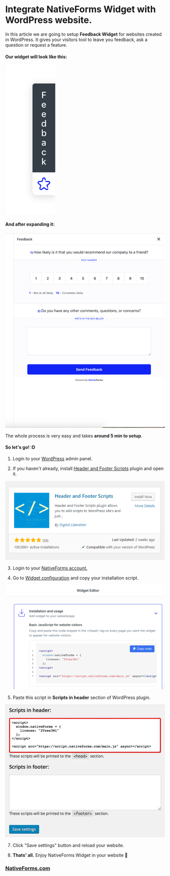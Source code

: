 # Integrate NativeForms Widget with WordPress website.

  
In this article we are going to setup **Feedback Widget** for websites created in WordPress.
It gives your visitors tool to leave you feedback, ask a question or request a feature.

#### Our widget will look like this:
![Widget](https://raw.githubusercontent.com/venits/native-forms-wordpress/master/assets/widget.png)

#### And after expanding it:
![Form](https://raw.githubusercontent.com/venits/native-forms-wordpress/master/assets/form.png)

The whole process is very easy and takes **around 5 min to setup**.
#### So let's go! :D

1. Login to your [WordPress](https://wordpress.com/) admin panel.

2. If you haven't already, install [Header and Footer Scripts](https://wordpress.com/plugins/insert-headers-and-footers) plugin and open it.

![Plugin](https://raw.githubusercontent.com/venits/native-forms-wordpress/master/assets/plugin.png)

3. Login to your [NativeForms account.](https://app.nativeforms.com/)

4. Go to [Widget configuration](app.nativeforms.com/widget) and copy your installation script.

![install](https://raw.githubusercontent.com/venits/native-forms-wordpress/master/assets/install.png)

5. Paste this script in **Scripts in header** section of WordPress plugin.

![script](https://raw.githubusercontent.com/venits/native-forms-wordpress/master/assets/script.jpg)

7. Click "Save settings" button and reload your website.

8. **Thats' all.** Enjoy NativeForms Widget in your website 🎉


### [NativeForms.com](https://nativeforms.com/)
